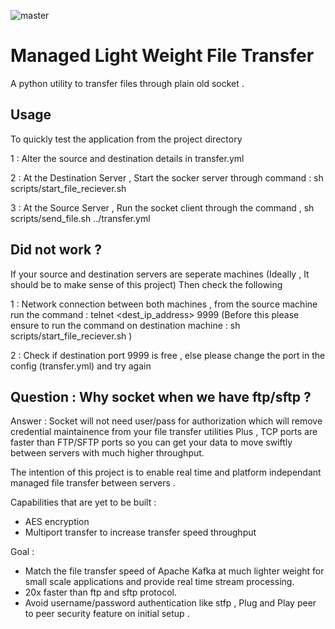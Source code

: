![master](https://github.com/zeeshantariqrafique/Managed-File-Transfer/actions/workflows/managed-file-transfer.yml/badge.svg?event=push)

# Managed Light Weight File Transfer
A python utility to transfer files through plain old socket . 

## Usage 

To quickly test the application from the project directory 

1 : Alter the source and destination details in transfer.yml 

2 : At the Destination Server , Start the socker server through command : sh scripts/start_file_reciever.sh

3 : At the Source Server , Run the socket client through the command , sh scripts/send_file.sh ../transfer.yml 

## Did not work ?
If your source and destination servers are seperate machines (Ideally , It should be to make sense of this project)
Then check the following 

1 : Network connection between both machines , from the source machine run the command : 
telnet <dest_ip_address> 9999 
(Before this please ensure to run the command on destination machine : sh scripts/start_file_reciever.sh )

2 : Check if destination port 9999 is free , else please change the port in the config (transfer.yml) and try again

## Question : Why socket when we have ftp/sftp ?

Answer : Socket will not need user/pass for authorization which will remove credential maintainence from your file transfer utilities 
Plus , TCP ports are faster than FTP/SFTP ports so you can get your data to move swiftly between servers with much higher throughput.

The intention of this project is to enable real time and platform independant managed file transfer between servers .



Capabilities that are yet to be built :
- AES encryption
- Multiport transfer to increase transfer speed throughput 

Goal :
- Match the file transfer speed of Apache Kafka at much lighter weight for small scale applications and provide real time stream processing. 
- 20x faster than ftp and sftp protocol.
- Avoid username/password authentication like stfp , Plug and Play peer to peer security feature on initial setup .
